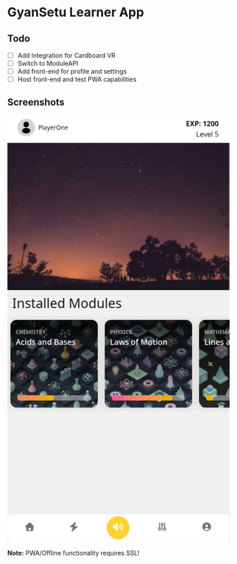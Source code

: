 # GyanSetu Learner App

## Todo

- [ ] Add Integration for Cardboard VR
- [ ] Switch to ModuleAPI
- [ ] Add front-end for profile and settings
- [ ] Host front-end and test PWA capabilities

## Screenshots

![HomePage](./docs/img/app_homescreen_screenshot.png)

**Note:** PWA/Offline functionality requires SSL!
